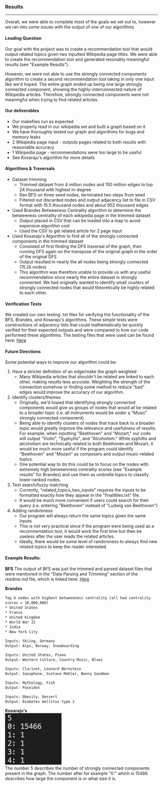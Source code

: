 
### Results
---
Overall, we were able to complete most of the goals we set out to, however we ran into some issues with the output of one of our algorithms
#### Leading Question
Our goal with the project was to create a recommendation tool that would output related topics given two inputted Wikipedia page titles. We were able to create the recommendation tool and generated resonably meaningful results (see "Example Results"). 

However, we were not able to use the strongly connected components algorithm to create a second recommendation tool taking in only one input like we'd hoped. The entire graph ended up being one large strongly connected component, showing the highly-interconnected nature of Wikipedia articles. Therefore, strongly connected components were not meaningful when trying to find related articles. 
#### Our deliverables
   * Our makefiles run as expected
   * We properly read in our wikipedia set and built a graph based on it
   * We have thoroughly tested our graph and algorithms for bugs and memory leaks
   * 2 Wikipedia page input - outputs pages related to both results with reasonable accuracy
   * 1 Wikipedia page - recommendations were too large to be useful
   * See Kosaraju's algorithm for more details	 
#### Algorithms & Traversals
   * Dataset trimming
      * Trimmed dataset from 4 million nodes and 100 million edges to top 24 thousand with highest in-degree
      * Ran BFS on three seed nodes, terminated two steps from seed
      * Filtered out discarded nodes and output adjacency list to file in CSV format with 15.5 thousand nodes and about 952 thousand edges
   * Used Brandes Betweeness Centrality algorithm to determine the betweeness centrality of each wikipedia page in the trimmed dataset
      * Output placed in CSV that can be loaded into a map to avoid expensive algorithm cost 
      * Used the CSV to get related article for 2 page input	 
   * Used Kosaraju's Algorithm to find all of the strongly connected components in the trimmed dataset
    	* Consisted of first finding the DFS traversal of the graph, then running DFS again on the transpose of the original graph in the order of the original DFS
    	* Output resulted in nearly the all nodes being strongly connected (15.2k nodes)
    	* This algorithm was therefore unable to provide us with any useful recommendation since nearly the entire dataset is strongly connected. We had originally wanted to identify small clusters of strongly connected nodes that would theoretically be highly related to each other.
#### Verification Tests
We created our own testing .txt files for verifying the functionality of the BFS, Brandes, and Kosaraju's algorithms. These simple tests were constructions of adjacency lists that could mathematically be quickly verified for their expected outputs and were compared to how our code performed these algorithms. The testing files that were used can be found here: [Here](https://github.com/zayaanali/cs225-final-project/tree/main/tests)

#### Future Directions
Some potential ways to improve our algorithm could be:
1. Have a stricter definition of an edge/make the graph weighted
   * Many Wikipedia articles that shouldn't be related are linked to each other, making results less accurate. Weighting the strength of the connection somehow or finding some method to reduce "bad" edges would improve the accuracy of our algorithm.
2. Identify clusters/themes
   * Originally, we'd hoped that identifying strongly connected components would give us groups of nodes that would all be related to a broader topic (i.e. all instruments would be under a "Music" strongly connected component).
   * Being able to identify clusters of nodes that trace back to a broader topic would greatly improve the relevance and usefulness of results. For example, when inputting "Beethoven" and "Mozart," our code will output "Violin", "Syphyllis", and "Alcoholism." While syphillis and alcoholism are technically related to both Beethoven and Mozart, it would be much more useful if the program could identify "Beethoven" and "Mozart" as composers and output music-related topics. 
   * One potential way to do this could be to focus on the nodes with extremely high betweenness centrality scores (see "Example results" for Brandes) and use them as umbrella topics to classify lower-ranked nodes. 
3. Text search/fuzzy matching
   * Currently, "related_topics_two_inputs" requires the inputs to be formatted exactly how they appear in the "finaltitles.txt" file.
   * It would be much more convenient if users could search for their query (i.e. entering "Beethoven" instead of "Ludwig van Beethoven")
4. Adding randomness
   * Our program will always return the same topics given the same inputs
   * This is not very practical since if the program were being used as a recommendation tool, it would work the first time but then be useless after the user reads the related articles.
   * Ideally, there would be some level of randomness to always find new related topics to keep the reader interested. 
#### Example Results:

**BFS**
The output of BFS was just the trimmed and parsed dataset files that were mentioned in the "Data Parsing and Trimming" section of the readme.md file, which is linked here: [Here](https://github.com/zayaanali/cs225-final-project/blob/main/readme.md)

**Brandes**

```
Top 6 nodes with highest betweenness centrality (all had centrality scores > 10,000,000)
* United States
* France
* United Kingdom
* World War II
* India
* New York City
```
```
Inputs: Skiing, Germany
Output: Alps, Norway, Snowboarding
```
```
Inputs: United States, Piano
Output: Western Culture, Country Music, Blues
```
```
Inputs: Clarinet, Leonard Bernstein
Output: Saxophone, Gustave Mahler, Benny Goodman
```
```
Inputs: Mythology, Fish
Output: Poseidon
```
```
Inputs: Obesity, Dessert
Output: Diabetes mellitus type 2
```

**Kosaraju's**
<br>
![Kosaraju Output](images/kosaraju_result.png)
<br>
The number 5 describes the number of strongly connected components present in the graph. The number after for example "0:" which is 15466 describes how large the component is or what size it is.
